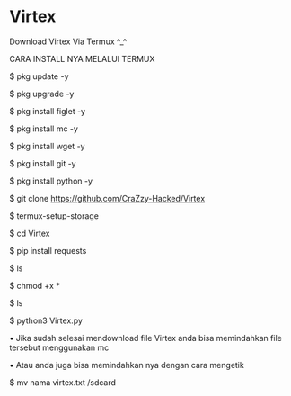 # Virtex
Download Virtex Via Termux ^_^

CARA INSTALL NYA MELALUI TERMUX


$ pkg update -y

$ pkg upgrade -y

$ pkg install figlet -y 

$ pkg install mc -y

$ pkg install wget -y

$ pkg install git -y

$ pkg install python -y

$ git clone https://github.com/CraZzy-Hacked/Virtex

$ termux-setup-storage

$ cd Virtex

$ pip install requests

$ ls

$ chmod +x *
 
 $ ls
 
 $ python3 Virtex.py

• Jika sudah selesai mendownload file Virtex anda bisa memindahkan file tersebut menggunakan mc

• Atau anda juga bisa memindahkan nya dengan cara mengetik

$ mv nama virtex.txt /sdcard
